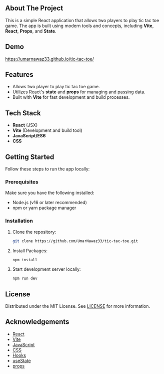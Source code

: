 <!-- ABOUT THE PROJECT -->
## About The Project

This is a simple React application that allows two players to play tic tac toe game. The app is built using modern tools and concepts, including **Vite**, **React**, **Props**, and **State**.

## Demo
https://umarnawaz33.github.io/tic-tac-toe/

## Features

- Allows two player to play tic tac toe game.
- Utilizes React's **state** and **props** for managing and passing data.
- Built with **Vite** for fast development and build processes.

## Tech Stack

- **React** (JSX)
- **Vite** (Development and build tool)
- **JavaScript/ES6**
- **CSS**

## Getting Started

Follow these steps to run the app locally:

### Prerequisites

Make sure you have the following installed:

- Node.js (v16 or later recommended)
- npm or yarn package manager

### Installation

1. Clone the repository:
   ```bash
   git clone https://github.com/UmarNawaz33/tic-tac-toe.git
2. Install Packages:
   ```bash
   npm install
3. Start development server locally:
   ```bash
   npm run dev

<!-- LICENSE -->
## License

Distributed under the MIT License. See [LICENSE](https://github.com/UmarNawaz33/topics-app/blob/main/LICENSE) for more information.

<!-- ACKNOWLEDGEMENTS -->
## Acknowledgements
* [React](https://react.dev/)
* [Vite](https://vite.dev/)
* [JavaScript](https://developer.mozilla.org/en-US/docs/Web/JavaScript)
* [CSS](https://developer.mozilla.org/en-US/docs/Web/CSS)
* [Hooks](https://react.dev/reference/react/hooks)
* [useState](https://react.dev/reference/react/useState)
* [props](https://legacy.reactjs.org/docs/components-and-props.html)
